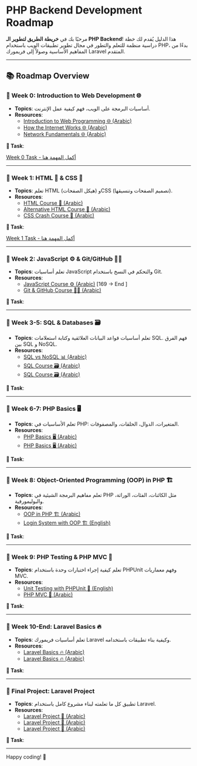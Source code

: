# PHP Backend Development Roadmap

مرحبًا بك في **خريطة الطريق لتطوير الـ PHP Backend**! هذا الدليل يُقدم لك خطة دراسية منظمة للتعلم والتطور في مجال تطوير تطبيقات الويب باستخدام PHP، بدءًا من المفاهيم الأساسية وصولاً إلى فريمورك Laravel المتقدم.

---

## 📚 Roadmap Overview

### 🎯 Week 0: **Introduction to Web Development 🌐**
- **Topics**: أساسيات البرمجة على الويب، فهم كيفية عمل الإنترنت.
- **Resources**:
  - [Introduction to Web Programming 🌐 (Arabic)](https://www.youtube.com/watch?v=TO_HOJME30M&t=1100s)
  - [How the Internet Works 🌐 (Arabic)](https://www.youtube.com/watch?v=a1jSDxrb0tw)
  - [Network Fundamentals 🌐 (Arabic)](https://www.youtube.com/playlist?list=PLNE3WjwctlOy1ekMfZl9AbLyFivSgsfml)

**📝 Task**: 

[Week 0 Task - أكمل المهمة هنا](https://forms.gle/2nRVVbbs1jgLq2kf9) 

---

### 🎯 Week 1: **HTML 📝 & CSS 🎨**
- **Topics**: تعلم HTML (هيكل الصفحات) وCSS (تصميم الصفحات وتنسيقها).
- **Resources**:
  - [HTML Course 📝 (Arabic)](https://www.youtube.com/watch?v=6QAELgirvjs&list=PLDoPjvoNmBAw_t_XWUFbBX-c9MafPk9ji) 
  - [Alternative HTML Course 📝 (Arabic)](https://www.youtube.com/watch?v=Dv39fDYei9A&list=PLknwEmKsW8OuN04Odt2sJqt4aAnkp-iYA)
  - [CSS Crash Course 🎨 (Arabic)](https://www.youtube.com/watch?v=Z-5QVutAEW4&pp=ygUQY3NzIGNyYXNoIGNvdXJzZQ==)

**📝 Task**: 

[Week 1 Task - أكمل المهمة هنا](https://forms.gle/H3SLzzxsB4kiB5UW7)  

---

### 🎯 Week 2: **JavaScript ⚙️ & Git/GitHub 🧑‍💻**
- **Topics**: تعلم أساسيات JavaScript والتحكم في النسخ باستخدام Git.
- **Resources**:
  - [JavaScript Course ⚙️ (Arabic)](https://www.youtube.com/watch?v=GM6dQBmc-Xg&list=PLDoPjvoNmBAx3kiplQR_oeDqLDBUDYwVv) [169 -> End ]
  - [Git & GitHub Course 🧑‍💻 (Arabic)](https://www.youtube.com/watch?v=ACOiGZoqC8w&list=PLDoPjvoNmBAw4eOj58MZPakHjaO3frVMF)

**📝 Task**: 

---

### 🎯 Week 3-5: **SQL & Databases 🗃️**
- **Topics**: تعلم أساسيات قواعد البيانات العلائقية وكتابة استعلامات SQL. فهم الفرق بين SQL و NoSQL.
- **Resources**:
  - [SQL vs NoSQL 📊 (Arabic)](https://www.youtube.com/watch?v=1Sb2wC7S5Rw&pp=ygUUc3FsIGFuZCBub3NxbCDYtNix2K0=)
  - [SQL Course 🗃️ (Arabic)](https://www.youtube.com/watch?v=0vFrllim8UY&list=PLesfn4TAj57V5vvJKvYxofwY2hbyjk9-E)
  - [SQL Course 🗃️ (Arabic)](https://youtu.be/fqA2t50vXjA?si=dfPonLxv7LcSBPe6)

**📝 Task**: 

---

### 🎯 Week 6-7: **PHP Basics 🖥️**
- **Topics**: تعلم الأساسيات في PHP: المتغيرات، الدوال، الحلقات، والمصفوفات.
- **Resources**:
  - [PHP Basics 🖥️ (Arabic)](https://www.youtube.com/watch?v=xcg9qq6SZ0w&list=PLDoPjvoNmBAy41u35AqJUrI-H83DObUDq)
  - [PHP Basics 🖥️ (Arabic)](https://youtu.be/l66t7kBmbTM?si=sRWNZML2JtRnr_M0)

**📝 Task**: 

---

### 🎯 Week 8: **Object-Oriented Programming (OOP) in PHP 🏗️**
- **Topics**: تعلم مفاهيم البرمجة الشيئية في PHP مثل الكائنات، الفئات، الوراثة، والبوليمورفية.
- **Resources**:
  - [OOP in PHP 🏗️ (Arabic)](https://www.youtube.com/watch?v=w6JqPsVP7Ps&list=PLDoPjvoNmBAxXTPncg0W4lhVS32LO_xtQ)
  - [Login System with OOP 🏗️ (English)](https://youtu.be/BaEm2Qv14oU?si=rhhXekT08YvFJYii)

**📝 Task**: 

---

### 🎯 Week 9: **PHP Testing & PHP MVC 🧪**
- **Topics**: تعلم كيفية إجراء اختبارات وحدة باستخدام PHPUnit وفهم معماريات MVC.
- **Resources**:
  - [Unit Testing with PHPUnit 🧪 (English)](https://www.youtube.com/watch?v=k9ak_rv9X0Y&list=PLfdtiltiRHWGXSggf05W-pJbD47-_d8bJ)
  - [PHP MVC 🧪 (Arabic)](https://www.youtube.com/watch?v=livbRg5twk8&list=PL7mt2FDjAkPepYrMofOwTwxQwJSlZ8N-a)

**📝 Task**: 

---

### 🎯 Week 10-End: **Laravel Basics 🔥**
- **Topics**: تعلم أساسيات فريمورك Laravel وكيفية بناء تطبيقات باستخدامه.
- **Resources**:
  - [Laravel Basics 🔥 (Arabic)](https://www.youtube.com/watch?v=HHj6YU43eV4&list=PL13Ag2mfco64zMLcFjPb5GVWCu-OAjTrx)
  - [Laravel Basics 🔥 (Arabic)](https://youtu.be/UAbH4bkyHBI?si=Y5FXTTPf5k0riATf)

**📝 Task**: 

---

### 🚀 Final Project: **Laravel Project**
- **Topics**: تطبيق كل ما تعلمته لبناء مشروع كامل باستخدام Laravel.
- **Resources**:
  - [Laravel Project 🚀 (Arabic)](https://www.youtube.com/watch?v=QStpeLp25A4&list=PLftLUHfDSiZ7pKXkpGCoZATm5rF6msj5A)
  - [Laravel Project 🚀 (Arabic)](https://youtu.be/Mky8vng1ymk?si=Bslj8zvvxjPbf6jt)
  - [Laravel Project 🚀 (Arabic)](https://youtu.be/F9hC6VCeY3c?si=MsdtMCQ0iYnC3-k7)

**📝 Task**: 

---


Happy coding! 🚀


